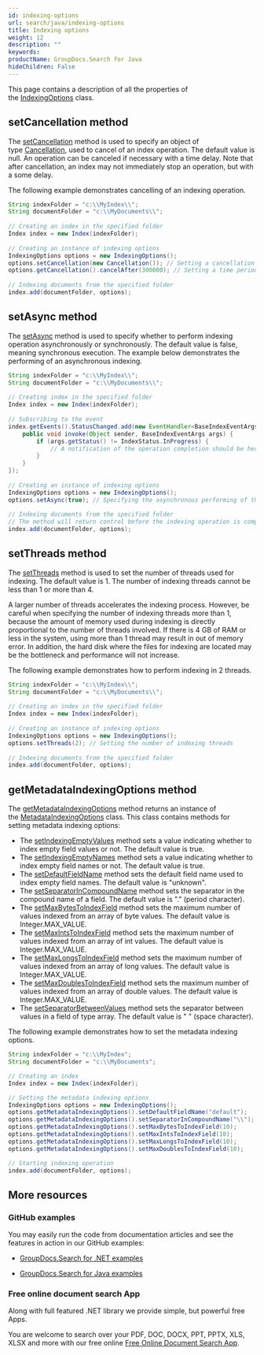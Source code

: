 ```yaml
---
id: indexing-options
url: search/java/indexing-options
title: Indexing options
weight: 12
description: ""
keywords: 
productName: GroupDocs.Search for Java
hideChildren: False
---
```

This page contains a description of all the properties of the [IndexingOptions](https://apireference.groupdocs.com/search/java/com.groupdocs.search.options/IndexingOptions) class.

## setCancellation method

The [setCancellation](https://apireference.groupdocs.com/search/java/com.groupdocs.search.options/IndexingOptions#setCancellation(com.groupdocs.search.common.Cancellation)) method is used to specify an object of type [Cancellation](https://apireference.groupdocs.com/search/java/com.groupdocs.search.common/Cancellation), used to cancel of an index operation. The default value is null. An operation can be canceled if necessary with a time delay. Note that after cancellation, an index may not immediately stop an operation, but with a some delay.

The following example demonstrates cancelling of an indexing operation.



```java
String indexFolder = "c:\\MyIndex\\";
String documentFolder = "c:\\MyDocuments\\";
 
// Creating an index in the specified folder
Index index = new Index(indexFolder);
 
// Creating an instance of indexing options
IndexingOptions options = new IndexingOptions();
options.setCancellation(new Cancellation()); // Setting a cancellation object
options.getCancellation().cancelAfter(300000); // Setting a time period of 300 seconds after which the indexing operation will be cancelled
 
// Indexing documents from the specified folder
index.add(documentFolder, options);
```

## setAsync method

The [setAsync](https://apireference.groupdocs.com/search/java/com.groupdocs.search.options/IndexingOptions#setAsync(boolean)) method is used to specify whether to perform indexing operation asynchronously or synchronously. The default value is false, meaning synchronous execution. The example below demonstrates the performing of an asynchronous indexing.



```java
String indexFolder = "c:\\MyIndex\\";
String documentFolder = "c:\\MyDocuments\\";
 
// Creating index in the specified folder
Index index = new Index(indexFolder);
 
// Subscribing to the event
index.getEvents().StatusChanged.add(new EventHandler<BaseIndexEventArgs>() {
    public void invoke(Object sender, BaseIndexEventArgs args) {
        if (args.getStatus() != IndexStatus.InProgress) {
            // A notification of the operation completion should be here
        }
    }
});
 
// Creating an instance of indexing options
IndexingOptions options = new IndexingOptions();
options.setAsync(true); // Specifying the asynchronous performing of the operation
 
// Indexing documents from the specified folder
// The method will return control before the indexing operation is completed
index.add(documentFolder, options);
```

## setThreads method

The [setThreads](https://apireference.groupdocs.com/search/java/com.groupdocs.search.options/IndexingOptions#setThreads(int)) method is used to set the number of threads used for indexing. The default value is 1. The number of indexing threads cannot be less than 1 or more than 4.

A larger number of threads accelerates the indexing process. However, be careful when specifying the number of indexing threads more than 1, because the amount of memory used during indexing is directly proportional to the number of threads involved. If there is 4 GB of RAM or less in the system, using more than 1 thread may result in out of memory error. In addition, the hard disk where the files for indexing are located may be the bottleneck and performance will not increase.

The following example demonstrates how to perform indexing in 2 threads.



```java
String indexFolder = "c:\\MyIndex\\";
String documentFolder = "c:\\MyDocuments\\";
 
// Creating an index in the specified folder
Index index = new Index(indexFolder);
 
// Creating an instance of indexing options
IndexingOptions options = new IndexingOptions();
options.setThreads(2); // Setting the number of indexing threads
 
// Indexing documents from the specified folder
index.add(documentFolder, options);
```

## getMetadataIndexingOptions method

The [getMetadataIndexingOptions](https://apireference.groupdocs.com/search/java/com.groupdocs.search.options/IndexingOptions#getMetadataIndexingOptions()) method returns an instance of the [MetadataIndexingOptions](https://apireference.groupdocs.com/search/java/com.groupdocs.search.options/MetadataIndexingOptions) class. This class contains methods for setting metadata indexing options:

*   The [setIndexingEmptyValues](https://apireference.groupdocs.com/search/java/com.groupdocs.search.options/MetadataIndexingOptions#setIndexingEmptyValues(boolean)) method sets a value indicating whether to index empty field values or not. The default value is true.
*   The [setIndexingEmptyNames](https://apireference.groupdocs.com/search/java/com.groupdocs.search.options/MetadataIndexingOptions#setIndexingEmptyNames(boolean)) method sets a value indicating whether to index empty field names or not. The default value is true.
*   The [setDefaultFieldName](https://apireference.groupdocs.com/search/java/com.groupdocs.search.options/MetadataIndexingOptions#setDefaultFieldName(java.lang.String)) method sets the default field name used to index empty field names. The default value is "unknown".
*   The [setSeparatorInCompoundName](https://apireference.groupdocs.com/search/java/com.groupdocs.search.options/MetadataIndexingOptions#setSeparatorInCompoundName(java.lang.String)) method sets the separator in the compound name of a field. The default value is "." (period character).
*   The [setMaxBytesToIndexField](https://apireference.groupdocs.com/search/java/com.groupdocs.search.options/MetadataIndexingOptions#setMaxBytesToIndexField(int)) method sets the maximum number of values indexed from an array of byte values. The default value is Integer.MAX\_VALUE.
*   The [setMaxIntsToIndexField](https://apireference.groupdocs.com/search/java/com.groupdocs.search.options/MetadataIndexingOptions#setMaxIntsToIndexField(int)) method sets the maximum number of values indexed from an array of int values. The default value is Integer.MAX\_VALUE.
*   The [setMaxLongsToIndexField](https://apireference.groupdocs.com/search/java/com.groupdocs.search.options/MetadataIndexingOptions#setMaxLongsToIndexField(int)) method sets the maximum number of values indexed from an array of long values. The default value is Integer.MAX\_VALUE.
*   The [setMaxDoublesToIndexField](https://apireference.groupdocs.com/search/java/com.groupdocs.search.options/MetadataIndexingOptions#setMaxDoublesToIndexField(int)) method sets the maximum number of values indexed from an array of double values. The default value is Integer.MAX\_VALUE.
*   The [setSeparatorBetweenValues](https://apireference.groupdocs.com/search/java/com.groupdocs.search.options/MetadataIndexingOptions#setSeparatorBetweenValues(java.lang.String)) method sets the separator between values in a field of type array. The default value is " " (space character).

The following example demonstrates how to set the metadata indexing options.



```java
String indexFolder = "c:\\MyIndex";
String documentFolder = "c:\\MyDocuments";

// Creating an index
Index index = new Index(indexFolder);

// Setting the metadata indexing options
IndexingOptions options = new IndexingOptions();
options.getMetadataIndexingOptions().setDefaultFieldName("default");
options.getMetadataIndexingOptions().setSeparatorInCompoundName("\\");
options.getMetadataIndexingOptions().setMaxBytesToIndexField(10);
options.getMetadataIndexingOptions().setMaxIntsToIndexField(10);
options.getMetadataIndexingOptions().setMaxLongsToIndexField(10);
options.getMetadataIndexingOptions().setMaxDoublesToIndexField(10);

// Starting indexing operation
index.add(documentFolder, options);
```

## More resources

### GitHub examples

You may easily run the code from documentation articles and see the features in action in our GitHub examples:

*   [GroupDocs.Search for .NET examples](https://github.com/groupdocs-search/GroupDocs.Search-for-.NET)
    
*   [GroupDocs.Search for Java examples](https://github.com/groupdocs-search/GroupDocs.Search-for-Java)
    

### Free online document search App

Along with full featured .NET library we provide simple, but powerful free Apps.

You are welcome to search over your PDF, DOC, DOCX, PPT, PPTX, XLS, XLSX and more with our free online [Free Online Document Search App](https://products.groupdocs.app/search).
